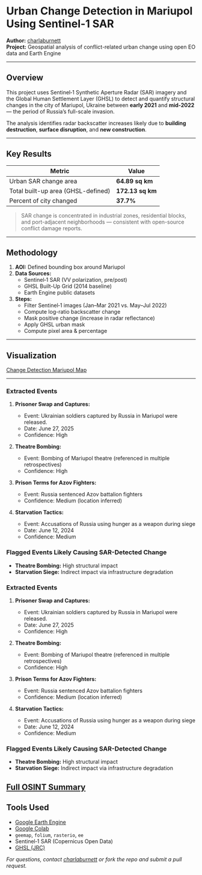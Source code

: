 # Urban Change Detection in Mariupol Using Sentinel-1 SAR

**Author:** [charlaburnett](https://github.com/charlaburnett)  
**Project:** Geospatial analysis of conflict-related urban change using open EO data and Earth Engine

---

## Overview

This project uses Sentinel‑1 Synthetic Aperture Radar (SAR) imagery and the Global Human Settlement Layer (GHSL) to detect and quantify structural changes in the city of Mariupol, Ukraine 
between **early 2021** and **mid‑2022** — the period of Russia’s full-scale invasion.

The analysis identifies radar backscatter increases likely due to **building destruction**, **surface disruption**, and **new construction**.

---

## Key Results

| Metric                             | Value              |
|------------------------------------|--------------------|
| Urban SAR change area              | **64.89 sq km**    |
| Total built-up area (GHSL-defined) | **172.13 sq km**   |
| Percent of city changed            | **37.7%**          |

> SAR change is concentrated in industrial zones, residential blocks, and port-adjacent neighborhoods — consistent with open-source conflict damage reports.

---

## Methodology

1. **AOI:** Defined bounding box around Mariupol
2. **Data Sources:**
   - Sentinel‑1 SAR (VV polarization, pre/post)
   - GHSL Built-Up Grid (2014 baseline)
   - Earth Engine public datasets
3. **Steps:**
   - Filter Sentinel‑1 images (Jan–Mar 2021 vs. May–Jul 2022)
   - Compute log-ratio backscatter change
   - Mask positive change (increase in radar reflectance)
   - Apply GHSL urban mask
   - Compute pixel area & percentage

---

## Visualization

[Change Detection Mariupol Map](http://maps.charlaburnett.com/change_detection_mariupol.html)


---
### Extracted Events

1. **Prisoner Swap and Captures:**
   - Event: Ukrainian soldiers captured by Russia in Mariupol were released.
   - Date: June 27, 2025
   - Confidence: High

2. **Theatre Bombing:**
   - Event: Bombing of Mariupol theatre (referenced in multiple retrospectives)
   - Confidence: High

3. **Prison Terms for Azov Fighters:**
   - Event: Russia sentenced Azov battalion fighters
   - Confidence: Medium (location inferred)

4. **Starvation Tactics:**
   - Event: Accusations of Russia using hunger as a weapon during siege
   - Date: June 12, 2024
   - Confidence: Medium

### Flagged Events Likely Causing SAR-Detected Change

- **Theatre Bombing:** High structural impact
- **Starvation Siege:** Indirect impact via infrastructure degradation

### Extracted Events

1. **Prisoner Swap and Captures:**
   - Event: Ukrainian soldiers captured by Russia in Mariupol were released.
   - Date: June 27, 2025
   - Confidence: High

2. **Theatre Bombing:**
   - Event: Bombing of Mariupol theatre (referenced in multiple retrospectives)
   - Confidence: High

3. **Prison Terms for Azov Fighters:**
   - Event: Russia sentenced Azov battalion fighters
   - Confidence: Medium (location inferred)

4. **Starvation Tactics:**
   - Event: Accusations of Russia using hunger as a weapon during siege
   - Date: June 12, 2024
   - Confidence: Medium

### Flagged Events Likely Causing SAR-Detected Change

- **Theatre Bombing:** High structural impact
- **Starvation Siege:** Indirect impact via infrastructure degradation
  
[Full OSINT Summary](https://github.com/charlaburnett/change_detection_ukraine/blob/main/mariupol_osint.ipynb)
---
## Tools Used

- [Google Earth Engine](https://earthengine.google.com/)
- [Google Colab](https://colab.research.google.com/)
- `geemap`, `folium`, `rasterio`, `ee`
- Sentinel‑1 SAR (Copernicus Open Data)
- [GHSL (JRC)](https://ghsl.jrc.ec.europa.eu/)


*For questions, contact [charlaburnett](https://github.com/charlaburnett) or fork the repo and submit a pull request.*

